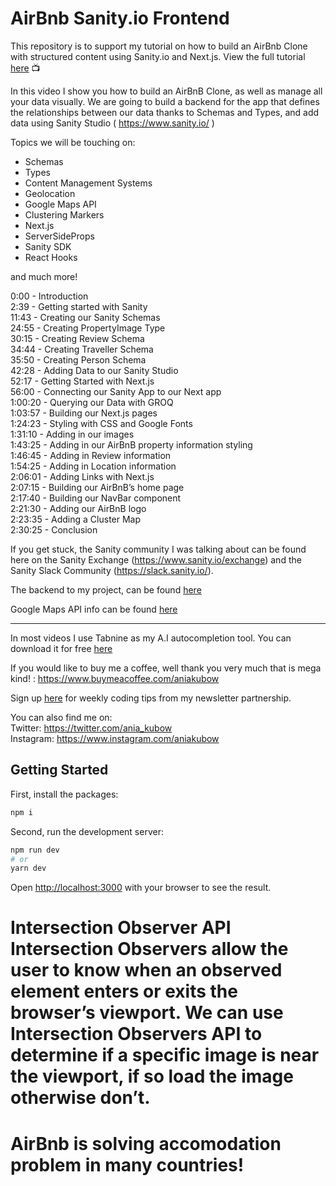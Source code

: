 # AirBnb Sanity.io Frontend


This repository is to support my tutorial on how to build an AirBnb Clone with structured content using Sanity.io and Next.js. View the full tutorial [here](https://youtu.be/mx1dbMzd3tU) 📺

In this video I show you how to build an AirBnB Clone, as well as manage all your data visually. We are going to build a backend for the app that defines the relationships between our data thanks to Schemas and Types, and add data using Sanity Studio ( https://www.sanity.io/ )

Topics we will be touching on:
* Schemas
* Types
* Content Management Systems
* Geolocation
* Google Maps API
* Clustering Markers
* Next.js
* ServerSideProps
* Sanity SDK
* React Hooks

and much more!

0:00 - Introduction\
2:39 - Getting started with Sanity\
11:43 - Creating our Sanity Schemas\
24:55 - Creating PropertyImage Type\
30:15 - Creating Review Schema\
34:44 - Creating Traveller Schema\
35:50 - Creating Person Schema\
42:28 - Adding Data to our Sanity Studio\
52:17 - Getting Started with Next.js\
56:00 - Connecting our Sanity App to our Next app\
1:00:20 - Querying our Data with GROQ\
1:03:57 - Building our Next.js pages\
1:24:23 - Styling with CSS and Google Fonts\
1:31:10 - Adding in our images\
1:43:25 - Adding in our AirBnB property information styling\
1:46:45 - Adding in Review information\
1:54:25 - Adding in Location information\
2:06:01 - Adding Links with Next.js\
2:07:15 - Building our AirBnB’s home page\
2:17:40 - Building our NavBar component\
2:21:30 - Adding our AirBnB logo\
2:23:35 - Adding a Cluster Map\
2:30:25 - Conclusion


If you get stuck, the Sanity community I was talking about can be found here on the Sanity Exchange (https://www.sanity.io/exchange) and the Sanity Slack Community (https://slack.sanity.io/).

The backend to my project, can be found [here](https://github.com/kubowania/airbnb-sanity-backend)

Google Maps API info can be found [here](https://developers.google.com/maps)
____

In most videos I use Tabnine as my A.I autocompletion tool. You can download it for free [here](http://bit.ly/tabnine-top-tool)

If you would like to buy me a coffee, well thank you very much that is mega kind! : https://www.buymeacoffee.com/aniakubow

Sign up [here](https://bit.ly/JS-tips) for weekly coding tips from my newsletter partnership.

You can also find me on:\
Twitter: https://twitter.com/ania_kubow \
Instagram: https://www.instagram.com/aniakubow



## Getting Started


First, install the packages:
```bash
npm i
```

Second, run the development server:

```bash
npm run dev
# or
yarn dev
```

Open [http://localhost:3000](http://localhost:3000) with your browser to see the result.

# Intersection Observer API Intersection Observers allow the user to know when an observed element enters or exits the browser’s viewport. We can use Intersection Observers API to determine if a specific image is near the viewport, if so load the image otherwise don’t.

# AirBnb is solving accomodation problem in many countries!
